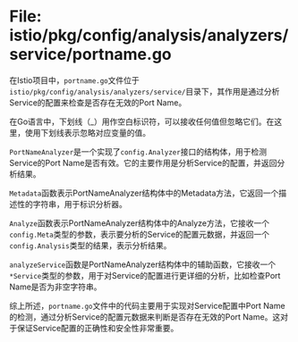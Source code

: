 # File: istio/pkg/config/analysis/analyzers/service/portname.go

在Istio项目中，`portname.go`文件位于`istio/pkg/config/analysis/analyzers/service/`目录下，其作用是通过分析Service的配置来检查是否存在无效的Port Name。

在Go语言中，下划线（_）用作空白标识符，可以接收任何值但忽略它们。在这里，使用下划线表示忽略对应变量的值。

`PortNameAnalyzer`是一个实现了`config.Analyzer`接口的结构体，用于检测Service的Port Name是否有效。它的主要作用是分析Service的配置，并返回分析结果。

`Metadata`函数表示PortNameAnalyzer结构体中的Metadata方法，它返回一个描述性的字符串，用于标识分析器。

`Analyze`函数表示PortNameAnalyzer结构体中的Analyze方法，它接收一个`config.Meta`类型的参数，表示要分析的Service的配置元数据，并返回一个`config.Analysis`类型的结果，表示分析结果。

`analyzeService`函数是PortNameAnalyzer结构体中的辅助函数，它接收一个`*Service`类型的参数，用于对Service的配置进行更详细的分析，比如检查Port Name是否为非空字符串。

综上所述，`portname.go`文件中的代码主要用于实现对Service配置中Port Name的检测，通过分析Service的配置元数据来判断是否存在无效的Port Name。这对于保证Service配置的正确性和安全性非常重要。

